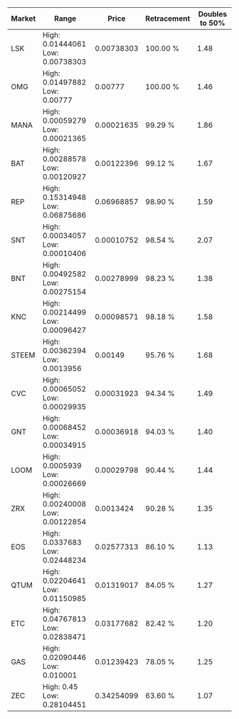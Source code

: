 | Market | Range | Price| Retracement | Doubles to 50% |
| --- | --- | --- | --- | --- |
| LSK | High: 0.01444061<br />Low: 0.00738303 | 0.00738303 | 100.00 % | 1.48 |
| OMG | High: 0.01497882<br />Low: 0.00777 | 0.00777 | 100.00 % | 1.46 |
| MANA | High: 0.00059279<br />Low: 0.00021365 | 0.00021635 | 99.29 % | 1.86 |
| BAT | High: 0.00288578<br />Low: 0.00120927 | 0.00122396 | 99.12 % | 1.67 |
| REP | High: 0.15314948<br />Low: 0.06875686 | 0.06968857 | 98.90 % | 1.59 |
| SNT | High: 0.00034057<br />Low: 0.00010406 | 0.00010752 | 98.54 % | 2.07 |
| BNT | High: 0.00492582<br />Low: 0.00275154 | 0.00278999 | 98.23 % | 1.38 |
| KNC | High: 0.00214499<br />Low: 0.00096427 | 0.00098571 | 98.18 % | 1.58 |
| STEEM | High: 0.00362394<br />Low: 0.0013956 | 0.00149 | 95.76 % | 1.68 |
| CVC | High: 0.00065052<br />Low: 0.00029935 | 0.00031923 | 94.34 % | 1.49 |
| GNT | High: 0.00068452<br />Low: 0.00034915 | 0.00036918 | 94.03 % | 1.40 |
| LOOM | High: 0.0005939<br />Low: 0.00026669 | 0.00029798 | 90.44 % | 1.44 |
| ZRX | High: 0.00240008<br />Low: 0.00122854 | 0.0013424 | 90.28 % | 1.35 |
| EOS | High: 0.0337683<br />Low: 0.02448234 | 0.02577313 | 86.10 % | 1.13 |
| QTUM | High: 0.02204641<br />Low: 0.01150985 | 0.01319017 | 84.05 % | 1.27 |
| ETC | High: 0.04767813<br />Low: 0.02838471 | 0.03177682 | 82.42 % | 1.20 |
| GAS | High: 0.02090446<br />Low: 0.010001 | 0.01239423 | 78.05 % | 1.25 |
| ZEC | High: 0.45<br />Low: 0.28104451 | 0.34254099 | 63.60 % | 1.07 |
